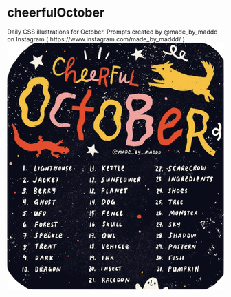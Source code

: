 # cheerfulOctober
<p text-align=center>Daily CSS illustrations for October. Prompts created by @made_by_maddd on Instagram ( https://www.instagram.com/made_by_maddd/ )
<img src="/assets/prompt.png"></p>